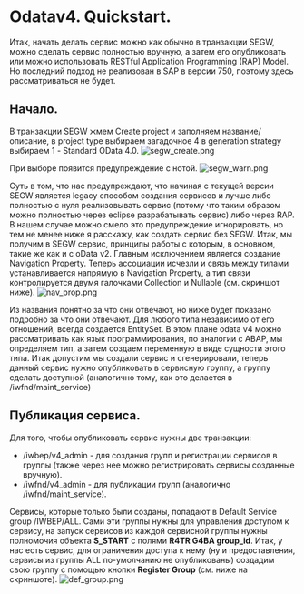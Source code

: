 # Odatav4. Quickstart.
Итак, начать делать сервис можно как обычно в транзакции SEGW, можно сделать сервис полностью вручную, а затем его опубликовать или можно использовать RESTful Application Programming (RAP) Model. Но последний подход не реализован в SAP в версии 750, поэтому здесь рассматриваться не будет. 
## Начало.
В транзакции SEGW жмем Create project и заполняем название/описание, в project type выбираем загадочное 4 в generation strategy выбираем 1 - Standard OData 4.0.
![segw_create.png]({{site.baseurl}}/static/segw_create.png)

При выборе появится предупреждение с нотой.
![segw_warn.png]({{site.baseurl}}/static/segw_warn.png)

Суть в том, что нас предупреждают, что начиная с текущей версии SEGW является legacy способом создания сервисов и лучше либо полностью с нуля реализовывать сервис (потому что таким образом можно полностью через eclipse разрабатывать сервис) либо через RAP. В нашем случае можно смело это предупреждение игнорировать, но тем не менее ниже я расскажу, как создать сервис без SEGW.
Итак, мы получим в SEGW сервис, принципы работы с которым, в основном, такие же как и с oData v2. Главным исключением является создание Navigation Property. Теперь ассоциации исчезли и связь между типами устанавливается напрямую в Navigation Property, а тип связи контролируется двумя галочками Collection и Nullable (см. скриншот ниже).
![nav_prop.png]({{site.baseurl}}/static/nav_prop.png)

Из названия понятно за что они отвечают, но ниже будет показано подробно за что они отвечают.
Для любого типа независимо от его отношений, всегда создается EntitySet. В этом плане odata v4 можно рассматривать как язык программирования, по аналогии с ABAP, мы определяем тип, а затем создаем переменную в виде сущности этого типа. Итак допустим мы создали сервис и сгенерировали, теперь данный сервис нужно опубликовать в сервисную группу, а группу сделать доступной (аналогично тому, как это делается в /iwfnd/maint_service)
## Публикация сервиса.
Для того, чтобы опубликовать сервис нужны две транзакции:
- /iwbep/v4_admin - для создания групп и регистрации сервисов в группы (также через нее можно регистрировать сервисы созданные вручную).
- /iwfnd/v4_admin - для публикации групп (аналогично /iwfnd/maint_service).

Сервисы, которые только были созданы, попадают в Default Service group /IWBEP/ALL. Сами эти группы нужны для управления доступом к сервису, на запуск сервисов из каждой сервисной группы нужны полномочия объекта **S_START** с полями **R4TR G4BA group_id**.
Итак, у нас есть сервис, для ограничения доступа к нему (ну и предоставления, сервисы из группы ALL по-умолчанию не опубликованы) создадим свою группу с помощью кнопки **Register Group** (см. ниже на скриншоте).
![def_group.png]({{site.baseurl}}/static/def_group.png)


